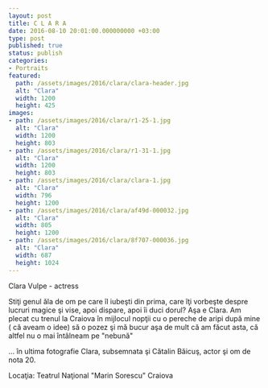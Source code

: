 ```yaml
---
layout: post
title: C L A R A
date: 2016-08-10 20:01:00.000000000 +03:00
type: post
published: true
status: publish
categories:
- Portraits
featured:
  path: /assets/images/2016/clara/clara-header.jpg
  alt: "Clara"
  width: 1200
  height: 425
images:
- path: /assets/images/2016/clara/r1-25-1.jpg
  alt: "Clara"
  width: 1200
  height: 803
- path: /assets/images/2016/clara/r1-31-1.jpg
  alt: "Clara"
  width: 1200
  height: 803
- path: /assets/images/2016/clara/clara-1.jpg
  alt: "Clara"
  width: 796
  height: 1200
- path: /assets/images/2016/clara/af49d-000032.jpg
  alt: "Clara"
  width: 805
  height: 1200
- path: /assets/images/2016/clara/8f707-000036.jpg
  alt: "Clara"
  width: 687
  height: 1024
---
```

Clara Vulpe - actress

Stiţi genul ăla de om pe care îl iubeşti din prima, care îţi vorbeşte despre lucruri magice şi vise, apoi dispare, apoi îi duci dorul? Aşa e Clara. Am plecat cu trenul la Craiova în mijlocul nopţii cu o pereche de aripi după mine ( că aveam o idee) să o pozez şi mă bucur aşa de mult că am făcut asta, că altfel nu o mai întâlneam pe "nebună"

... în ultima fotografie Clara, subsemnata şi Cătalin Băicuş, actor şi om de nota 20.

Locaţia: Teatrul Naţional "Marin Sorescu" Craiova
